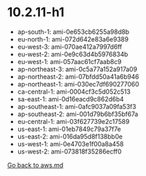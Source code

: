 
 # 10.2.11-h1
- ap-south-1: ami-0e653cb6255a98d8b
- eu-north-1: ami-072d642e83a6e9389
- eu-west-3: ami-070ae412a7997d6ff
- eu-west-2: ami-0e9c63d4b5976834b
- eu-west-1: ami-057aac61cf7aab8c9
- ap-northeast-3: ami-0c5a77a152a917a09
- ap-northeast-2: ami-07bfdd50a41a6b946
- ap-northeast-1: ami-030ec7df690277060
- ca-central-1: ami-0004cf3c5d052c513
- sa-east-1: ami-0d16eacd9c862d6b4
- ap-southeast-1: ami-0afc9037a09fa53f3
- ap-southeast-2: ami-001d79b6bf35bf67a
- eu-central-1: ami-03f627739e2c17589
- us-east-1: ami-01eb7849c79a37f7e
- us-east-2: ami-016da95d8f138bb0e
- us-west-1: ami-0e4703e1f00a8a458
- us-west-2: ami-073818f35286ecff0

[Go back to aws.md](../../aws.md) 
